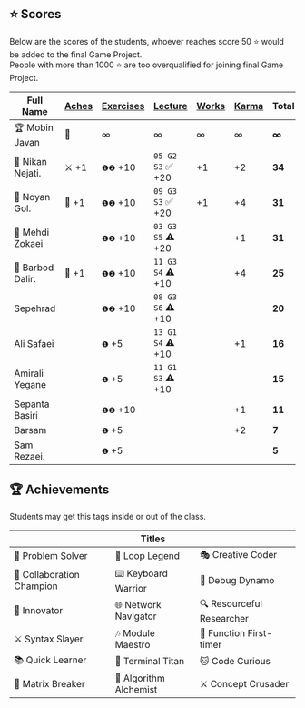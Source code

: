 ## ⭐ Scores

Below are the scores of the students, whoever reaches score 50 ⭐ would be added to the final Game Project.  
People with more than 1000 ⭐ are too overqualified for joining final Game Project.

| Full Name        | [Aches](#-achievements) | [Exercises](/exercises/) | [Lecture](/RESEARCH.md) | [Works](/works/) | [Karma](https://github.com/hayyaun/kids/discussions/2) | Total  |
| ---------------- | ----------------------- | ------------------------ | ----------------------- | ---------------- | ------------------------------------------------------ | ------ |
| 🏆 Mobin Javan   | 💊                      | ∞                        | ∞                       | ∞                | ∞                                                      | **∞**  |
| 🥇 Nikan Nejati. | ⚔️ +1                   | `❶❷` +10                 | `05 G2 S3` ✅ +20       | +1               | +2                                                     | **34** |
| 🥈 Noyan Gol.    | 🚀 +1                   | `❶❷` +10                 | `09 G3 S3` ✅ +20       | +1               | +4                                                     | **31** |
| 🥉 Mehdi Zokaei  |                         | `❶❷` +10                 | `03 G3 S5` ⚠️ +20       |                  | +1                                                     | **31** |
| 🏅 Barbod Dalir. | 🤝 +1                   | `❶❷` +10                 | `11 G3 S4` ⚠️ +10       |                  | +4                                                     | **25** |
| Sepehrad         |                         | `❶❷` +10                 | `08 G3 S6` ⚠️ +10       |                  |                                                        | **20** |
| Ali Safaei       |                         | `❶` +5                   | `13 G1 S4` ⚠️ +10       |                  | +1                                                     | **16** |
| Amirali Yegane   |                         | `❶` +5                   | `11 G1 S3` ⚠️ +10       |                  |                                                        | **15** |
| Sepanta Basiri   |                         | `❶❷` +10                 |                         |                  | +1                                                     | **11** |
| Barsam           |                         | `❶` +5                   |                         |                  | +2                                                     | **7**  |
| Sam Rezaei.      |                         | `❶` +5                   |                         |                  |                                                        | **5**  |

## 🏆 Achievements

Students may get this tags inside or out of the class.

|                           | Titles                 |                           |
| ------------------------- | ---------------------- | ------------------------- |
| 🧩 Problem Solver         | 🔁 Loop Legend         | 🎭 Creative Coder         |
| 🤝 Collaboration Champion | ⌨️ Keyboard Warrior    | 🐛 Debug Dynamo           |
| 🚀 Innovator              | 🌐 Network Navigator   | 🔍 Resourceful Researcher |
| ⚔️ Syntax Slayer          | 🎶 Module Maestro      | 🥇 Function First-timer   |
| 📚 Quick Learner          | 🔱 Terminal Titan      | 🐱 Code Curious           |
| 💊 Matrix Breaker         | 🧪 Algorithm Alchemist | ⚔️ Concept Crusader       |

